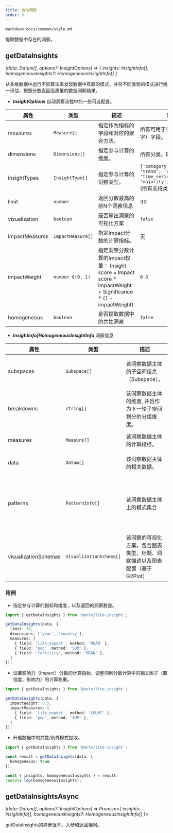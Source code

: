 ```yaml
---
title: 自动洞察
order: 3
---
```


`markdown:docs/common/style.md`

<div class="doc-md">

提取数据中存在的洞察。

## **getDataInsights**
<i>(data: Datum[], options?: InsightOptions) => { insights: InsightInfo[], homogeneousInsights?: HomogeneousInsightInfo[] } </i>


从多维数据中运行不同算法来发现数据中有趣的模式，并将不同类型的模式进行统一评估，按照分数返回高质量的数据洞察结果。



* ***InsightOptions*** 自动洞察流程中的一些可选配置。

| 属性 | 类型 | 描述 | 默认值 |  
| ----| ---- | ---- | -----|
| measures | `Measure[]` | 指定作为指标的字段和对应的聚合方法。 | 所有可用于计算的定量（数字）字段。 |
| dimensions | `Dimensions[]` | 指定参与计算的维度。 | 所有分类、时间字段 |
| insightTypes |  `InsightType[]` | 指定参与计算的洞察类型。 | `['category_outlier', 'trend', 'change_point', 'time_series_outlier', 'majority','low_variance']`(所有支持类型) |
| limit |  `number` | 返回分数最高的前N个洞察信息 | 30 |
| visualization |  `boolean` | 是否输出洞察的可视化方案 | `false` |
| impactMeasures |  `ImpactMeasure[]` | 指定Impact分数的计算指标。 | 无 |
| impactWeight |  `number ∈(0, 1)` | 指定洞察分数计算的Impact权重： Insight score = Impact score * impactWeight + Significance * (1 - impactWeight). | `0.3` |
| homogeneous |  `boolean` | 是否提取数据中的共性洞察 | `false` |



* ***InsightInfo|HomogeneousInsightInfo*** 洞察信息

| 属性 | 类型 | 描述 | 示例 |  
| ----| ---- | ---- | -----|
| subspaces | `Subspace[]` | 该洞察数据主体的子空间信息（Subspace）。 | `[{ dimension: 'Year', value: '2000' }]`(子空间为 Year = 2000) |
| breakdowns | `string[]` | 该洞察数据主体的维度, 并且作为下一轮子空间划分的分组维度。 | `['country']` |
| measures |  `Measure[]` | 该洞察数据主体的计算指标。 | `[{ field: 'life_expect', method: 'MEAN' }]` |
| data |  `Datum[]` | 该洞察数据主体的相关数据。 | `[{ country: 'China', life_expect: 61 }]` |
| patterns |  `PatternInfo[]` | 该洞察数据主体上的模式集合 | `[{ type: 'outlier', significance: 0.98, dimension: 'country', measure: 'life_expect', index: 5, x: 'china', y: '43' }, ...]` |
| visualizationSchemas |  `VisualizationSchema[]` | 该洞察的可视化方案，包含图表类型、标题、洞察描述以及图表配置（基于G2Plot） | `[{ type: 'column_chart', caption: string, insightSummary: string[], chartSchema: G2PlotConfig }]` |

### 用例

* 指定参与计算的指标和维度，以及返回的洞察数量。

```ts
import { getDataInsights } from '@antv/lite-insight';

getDataInsights(data, {
  limit: 30,
  dimensions: ['year', 'country'],
  measures: [
    { field: 'life_expect', method: 'MEAN' },
    { field: 'pop', method: 'SUM' },
    { field: 'fertility', method: 'MEAN' },
  ]
});
```

* 设置影响力（Impact）分数的计算指标，调整洞察分数计算中的相关因子（置信度、影响力）的计算权重。

```ts
import { getDataInsights } from '@antv/lite-insight';

getDataInsights(data, {
  impactWeight: 0.5,
  impactMeasures: [
    { field: 'life_expect', method: 'COUNT' },
    { field: 'pop', method: 'SUM' },
  ]
});
```

* 开启数据中的共性/例外模式提取。

```ts
import { getDataInsights } from '@antv/lite-insight';

const result = getDataInsights(data, {
  homogeneous: true
});

const { insights, homogeneousInsights } = result;
console.log(homogeneousInsights);

```



## **getDataInsightsAsync**
<i>(data: Datum[], options?: InsightOptions) => Promise\<{ insights: InsightInfo[], homogeneousInsights?: HomogeneousInsightInfo[] }\></i>

getDataInsights的异步版本，入参和返回相同。


</div>
